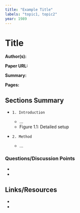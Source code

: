 ```yaml
---
title: "Example Title"
labels: "topic1, topic2"
year: 1989
---
```


# Title

**Author(s):** 

**Paper URL:** 

**Summary:**

**Pages:** 

## Sections Summary

- `1. Introduction`
  - ...
  - Figure 1.1: Detailed setup
  
- `2. Method`
  - ...

### Questions/Discussion Points

- 
- 

## Links/Resources

- 
- 
